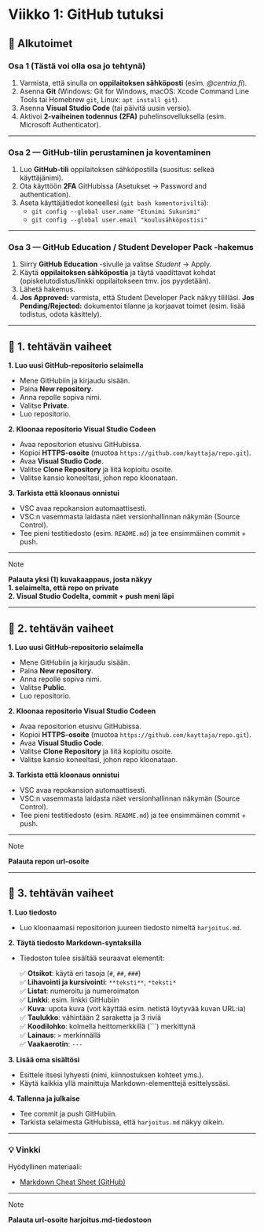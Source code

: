 # **Viikko 1: GitHub tutuksi**

## **📌 Alkutoimet**

### **Osa 1 (Tästä voi olla osa jo tehtynä)**
1. Varmista, että sinulla on **oppilaitoksen sähköposti** (esim. *@centria.fi*).
2. Asenna **Git** (Windows: Git for Windows, macOS: Xcode Command Line Tools tai Homebrew `git`, Linux: `apt install git`).
3. Asenna **Visual Studio Code** (tai päivitä uusin versio).
4. Aktivoi **2-vaiheinen todennus (2FA)** puhelinsovelluksella (esim. Microsoft Authenticator).

---

### **Osa 2 — GitHub-tilin perustaminen ja koventaminen**
1. Luo **GitHub-tili** oppilaitoksen sähköpostilla (suositus: selkeä käyttäjänimi).
2. Ota käyttöön **2FA** GitHubissa (Asetukset → Password and authentication).
3. Aseta käyttäjätiedot koneellesi (`git bash komentoriviltä`):
   * `git config --global user.name "Etunimi Sukunimi"`
   * `git config --global user.email "koulusähköpostisi"`

---

### **Osa 3 — GitHub Education / Student Developer Pack -hakemus**
1. Siirry **GitHub Education** -sivulle ja valitse *Student* → Apply.
2. Käytä **oppilaitoksen sähköpostia** ja täytä vaadittavat kohdat (opiskelutodistus/linkki oppilaitokseen tmv. jos pyydetään).
3. Lähetä hakemus.
4. **Jos Approved:** varmista, että Student Developer Pack näkyy tililläsi.
   **Jos Pending/Rejected:** dokumentoi tilanne ja korjaavat toimet (esim. lisää todistus, odota käsittely).

---

## **📌 1. tehtävän vaiheet**

**1. Luo uusi GitHub-repositorio selaimella**

   * Mene GitHubiin ja kirjaudu sisään.
   * Paina **New repository**.
   * Anna repolle sopiva nimi.
   * Valitse **Private**.
   * Luo repositorio.

**2. Kloonaa repositorio Visual Studio Codeen**

   * Avaa repositorion etusivu GitHubissa.
   * Kopioi **HTTPS-osoite** (muotoa `https://github.com/kayttaja/repo.git`).
   * Avaa **Visual Studio Code**.
   * Valitse **Clone Repository** ja liitä kopioitu osoite.
   * Valitse kansio koneeltasi, johon repo kloonataan.

**3. Tarkista että kloonaus onnistui**

   * VSC avaa repokansion automaattisesti.
   * VSC\:n vasemmasta laidasta näet versionhallinnan näkymän (Source Control).
   * Tee pieni testitiedosto (esim. `README.md`) ja tee ensimmäinen commit + push.

---

> [!NOTE]  
> **Palauta yksi (1) kuvakaappaus, josta näkyy**  
> **1. selaimelta, että repo on private**  
> **2. Visual Studio Codelta, commit + push meni läpi**  

---

## **📌 2. tehtävän vaiheet**

**1. Luo uusi GitHub-repositorio selaimella**

   * Mene GitHubiin ja kirjaudu sisään.
   * Paina **New repository**.
   * Anna repolle sopiva nimi.
   * Valitse **Public**.
   * Luo repositorio.

**2. Kloonaa repositorio Visual Studio Codeen**

   * Avaa repositorion etusivu GitHubissa.
   * Kopioi **HTTPS-osoite** (muotoa `https://github.com/kayttaja/repo.git`).
   * Avaa **Visual Studio Code**.
   * Valitse **Clone Repository** ja liitä kopioitu osoite.
   * Valitse kansio koneeltasi, johon repo kloonataan.

**3. Tarkista että kloonaus onnistui**

   * VSC avaa repokansion automaattisesti.
   * VSC\:n vasemmasta laidasta näet versionhallinnan näkymän (Source Control).
   * Tee pieni testitiedosto (esim. `README.md`) ja tee ensimmäinen commit + push.

---

> [!NOTE]  
> **Palauta repon url-osoite**  

---

## **📌 3. tehtävän vaiheet**

**1. Luo tiedosto**
   * Luo kloonaamasi repositorion juureen tiedosto nimeltä `harjoitus.md`.

**2. Täytä tiedosto Markdown-syntaksilla**
* Tiedoston tulee sisältää seuraavat elementit:

   ✅ **Otsikot**: käytä eri tasoja (`#`, `##`, `###`)  
   ✅ **Lihavointi ja kursivointi**: `**teksti**`, `*teksti*`  
   ✅ **Listat**: numeroitu ja numeroimaton  
   ✅ **Linkki**: esim. linkki GitHubiin  
   ✅ **Kuva**: upota kuva (voit käyttää esim. netistä löytyvää kuvan URL\:ia)  
   ✅ **Taulukko**: vähintään 2 saraketta ja 3 riviä  
   ✅ **Koodilohko**: kolmella heittomerkkillä (\`\`\`) merkittynä  
   ✅ **Lainaus**: `>` merkinnällä  
   ✅ **Vaakaerotin**: `---`  

**3. Lisää oma sisältösi**

   * Esittele itsesi lyhyesti (nimi, kiinnostuksen kohteet yms.).
   * Käytä kaikkia yllä mainittuja Markdown-elementtejä esittelyssäsi.

**4. Tallenna ja julkaise**

   * Tee commit ja push GitHubiin.
   * Tarkista selaimesta GitHubissa, että `harjoitus.md` näkyy oikein.

---

### 💡 Vinkki

Hyödyllinen materiaali:

* [Markdown Cheat Sheet (GitHub)](https://www.markdownguide.org/cheat-sheet/)

---

> [!NOTE]  
> **Palauta url-osoite harjoitus.md-tiedostoon**  

